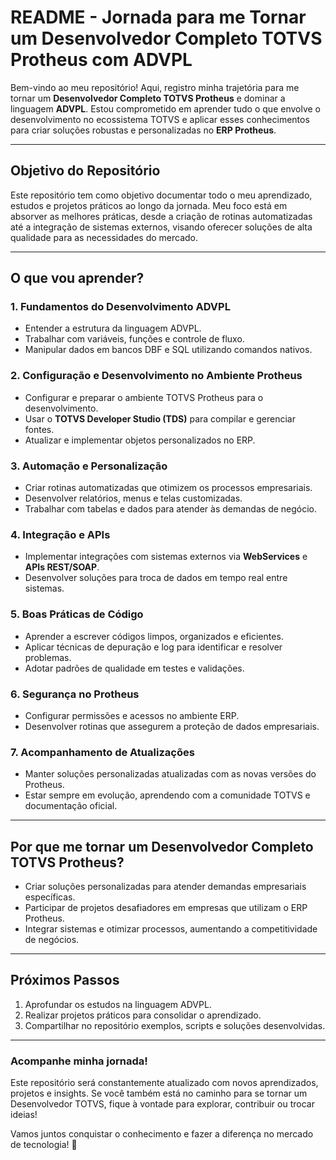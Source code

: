 # **README - Jornada para me Tornar um Desenvolvedor Completo TOTVS Protheus com ADVPL**

Bem-vindo ao meu repositório! Aqui, registro minha trajetória para me tornar um **Desenvolvedor Completo TOTVS Protheus** e dominar a linguagem **ADVPL**. Estou comprometido em aprender tudo o que envolve o desenvolvimento no ecossistema TOTVS e aplicar esses conhecimentos para criar soluções robustas e personalizadas no **ERP Protheus**.

---

## **Objetivo do Repositório**

Este repositório tem como objetivo documentar todo o meu aprendizado, estudos e projetos práticos ao longo da jornada. Meu foco está em absorver as melhores práticas, desde a criação de rotinas automatizadas até a integração de sistemas externos, visando oferecer soluções de alta qualidade para as necessidades do mercado.

---

## **O que vou aprender?**

### **1. Fundamentos do Desenvolvimento ADVPL**
- Entender a estrutura da linguagem ADVPL.
- Trabalhar com variáveis, funções e controle de fluxo.
- Manipular dados em bancos DBF e SQL utilizando comandos nativos.

### **2. Configuração e Desenvolvimento no Ambiente Protheus**
- Configurar e preparar o ambiente TOTVS Protheus para o desenvolvimento.
- Usar o **TOTVS Developer Studio (TDS)** para compilar e gerenciar fontes.
- Atualizar e implementar objetos personalizados no ERP.

### **3. Automação e Personalização**
- Criar rotinas automatizadas que otimizem os processos empresariais.
- Desenvolver relatórios, menus e telas customizadas.
- Trabalhar com tabelas e dados para atender às demandas de negócio.

### **4. Integração e APIs**
- Implementar integrações com sistemas externos via **WebServices** e **APIs REST/SOAP**.
- Desenvolver soluções para troca de dados em tempo real entre sistemas.

### **5. Boas Práticas de Código**
- Aprender a escrever códigos limpos, organizados e eficientes.
- Aplicar técnicas de depuração e log para identificar e resolver problemas.
- Adotar padrões de qualidade em testes e validações.

### **6. Segurança no Protheus**
- Configurar permissões e acessos no ambiente ERP.
- Desenvolver rotinas que assegurem a proteção de dados empresariais.

### **7. Acompanhamento de Atualizações**
- Manter soluções personalizadas atualizadas com as novas versões do Protheus.
- Estar sempre em evolução, aprendendo com a comunidade TOTVS e documentação oficial.

---

## **Por que me tornar um Desenvolvedor Completo TOTVS Protheus?**
- Criar soluções personalizadas para atender demandas empresariais específicas.
- Participar de projetos desafiadores em empresas que utilizam o ERP Protheus.
- Integrar sistemas e otimizar processos, aumentando a competitividade de negócios.

---

## **Próximos Passos**

1. Aprofundar os estudos na linguagem ADVPL.  
2. Realizar projetos práticos para consolidar o aprendizado.  
3. Compartilhar no repositório exemplos, scripts e soluções desenvolvidas.  

---

### **Acompanhe minha jornada!**

Este repositório será constantemente atualizado com novos aprendizados, projetos e insights. Se você também está no caminho para se tornar um Desenvolvedor TOTVS, fique à vontade para explorar, contribuir ou trocar ideias!

Vamos juntos conquistar o conhecimento e fazer a diferença no mercado de tecnologia! 🚀
